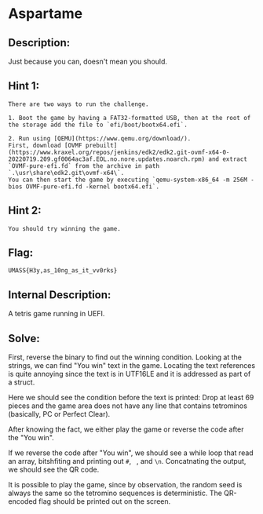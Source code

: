 # Aspartame

## Description:

Just because you can, doesn't mean you should.

## Hint 1:

```
There are two ways to run the challenge.

1. Boot the game by having a FAT32-formatted USB, then at the root of the storage add the file to `efi/boot/bootx64.efi`.

2. Run using [QEMU](https://www.qemu.org/download/).
First, download [OVMF prebuilt](https://www.kraxel.org/repos/jenkins/edk2/edk2.git-ovmf-x64-0-20220719.209.gf0064ac3af.EOL.no.nore.updates.noarch.rpm) and extract `OVMF-pure-efi.fd` from the archive in path `.\usr\share\edk2.git\ovmf-x64\`.
You can then start the game by executing `qemu-system-x86_64 -m 256M -bios OVMF-pure-efi.fd -kernel bootx64.efi`.
```

## Hint 2:

```
You should try winning the game.
```

## Flag:

```
UMASS{H3y,as_10ng_as_it_vv0rks}
```

## Internal Description:

A tetris game running in UEFI.

## Solve:

First, reverse the binary to find out the winning condition.
Looking at the strings, we can find "You win" text in the game.
Locating the text references is quite annoying since the text is in UTF16LE
and it is addressed as part of a struct.

Here we should see the condition before the text is printed:
Drop at least 69 pieces and the game area does not have any line that contains
tetrominos (basically, PC or Perfect Clear).

After knowing the fact, we either play the game or reverse the code after the "You win".

If we reverse the code after "You win", we should see a while loop that read an array,
bitshfiting and printing out `#`, ` `, and `\n`. Concatnating the output, we should see
the QR code.

It is possible to play the game, since by observation, the random seed is always the
same so the tetromino sequences is deterministic. The QR-encoded flag should be printed out on the screen.
